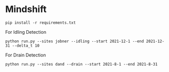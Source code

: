 # Mindshift

```
pip install -r requirements.txt
```

For Idling Detection
```
python run.py --sites jobner --idling --start 2021-12-1 --end 2021-12-31 --delta_t 10
```

For Drain Detection
```
python run.py --sites dand --drain --start 2021-8-1 --end 2021-8-31
```